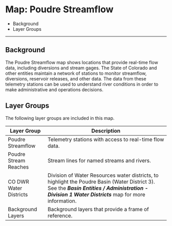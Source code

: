 # Map: Poudre Streamflow

* Background
* Layer Groups

-------------

## Background

The Poudre Streamflow map shows locations that provide real-time flow data,
including diversions and stream gages.
The State of Colorado and other entities maintain a network of stations to monitor
streamflow, diversions, reservoir releases, and other data.
The data from these telemetry stations can be used to understand river conditions
in order to make administrative and operations decisions.

## Layer Groups

The following layer groups are included in this map.

| **Layer Group** | **Description** |
| -- | -- |
| Poudre Streamflow | Telemetry stations with access to real-time flow data. |
| Poudre Stream Reaches | Stream lines for named streams and rivers. |
| CO DWR Water Districts | Division of Water Resources water districts, to highlight the Poudre Basin (Water District 3).  See the ***Basin Entities / Administration - Division 1 Water Districts*** map for more information. |
| Background Layers | Background layers that provide a frame of reference. |
